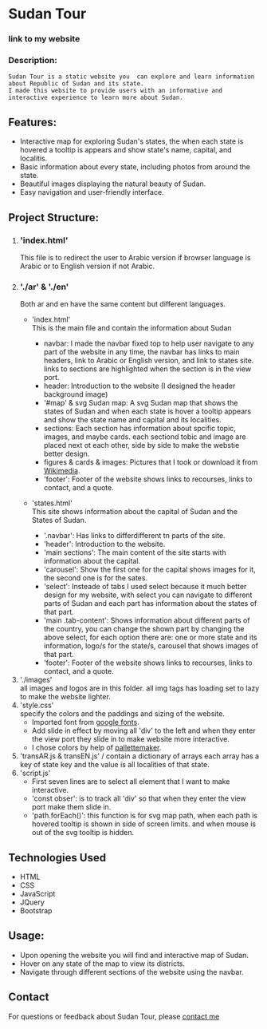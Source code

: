 # Sudan Tour
### link to my website 
### Description:
    Sudan Tour is a static website you  can explore and learn information about Republic of Sudan and its state.
    I made this website to provide users with an informative and interactive experience to learn more about Sudan.
## Features:
- Interactive map for exploring  Sudan's states, the when each state is hovered  a tooltip is appears and show state's name, capital, and localitis.
- Basic information about every state, including photos from around the state.
- Beautiful images displaying  the natural beauty of Sudan.
- Easy navigation and user-friendly interface.

## Project Structure:
1. ### 'index.html'
    This file is to redirect the user to Arabic version if browser language is Arabic or to English version if not Arabic.
1. ### './ar' & './en'
    Both ar and en have the same content but different  languages.
    - 'index.html' \
         This is the main file and contain the information about Sudan
         - navbar: I made the navbar fixed top to help user navigate to any part of the website in any time, the navbar has links to main headers, link to Arabic or English version, and link to states site. links to sections are highlighted  when the section is in the view port.
         - header: Introduction to the website (I designed the header background image)
         - '#map' & svg Sudan map: A svg Sudan map that shows the states of Sudan and when each state is hover a tooltip appears and show the state name and capital and its localities.
         - sections: Each section has information about spcific topic, images, and maybe cards. each sectiond tobic and image are placed next ot each other, side by side to make the webstie better design.
         - figures & cards & images: Pictures that I took or download it from [Wikimedia](commons.m.wikimedia.org).
         - 'footer': Footer of the website shows links to recourses, links to contact, and a quote.

    - 'states.html' \
        This site shows information about the capital of Sudan and the States of Sudan.
        - '.navbar': Has links to differdifferent tn parts of the site.
        - 'header': Introduction to the website.
        - 'main sections': The main content of the site  starts with information about the capital.
        - 'carousel': Show the first one for the capital shows images for it, the second one is for the sates.
        - 'select': Insteade of tabs I used select because it much better design for my website, with select you can navigate to different  parts of Sudan and each part has information about the states of that part.
        - 'main .tab-content': Shows information about different  parts of the country, you can change the shown part by changing the above select, for each option there are: one or more state and its information, logo/s for the state/s, carousel that shows images of that part.
        - 'footer': Footer of the website shows links to recourses, links to contact, and a quote.
1. './images' \
    all images and logos are in this folder. all img tags has loading set to lazy to make the website lighter.
1. 'style.css' \
    specify the colors and the paddings and sizing of the website.
    - Imported font from [google fonts](https://fonts.google.com).
    - Add slide in effect by moving all 'div' to the left and when they enter the view port they slide in to make website more interactive.
    - I chose colors by help of  [pallettemaker](https://pallettemaker.com/app).
1. 'transAR.js & transEN.js' /
    contain a dictionary  of arrays each array has a key of state key and the value is all localities of that state.
1. 'script.js'
    - First seven lines are to select all element that I want to make interactive.
    - 'const obser': is to track all 'div' so that when they enter the view port make them slide in.
    - 'path.forEach()': this function is for svg map path, when each path is hovered  tooltip is shown in side of screen limits. and when mouse is out of the svg tooltip is hidden.

## Technologies Used
- HTML
- CSS
- JavaScript
- JQuery
- Bootstrap

## Usage:
- Upon opening the website you will find and interactive map of Sudan.
- Hover on any state of the map to view its districts.
- Navigate through different sections of the website using the navbar.

## Contact
For questions or feedback about Sudan Tour, please [contact me](mailto:mohmedabdllamoon14@gmail.com)
